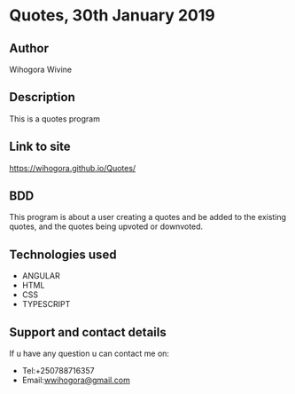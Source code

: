 # Quotes, 30th January 2019

## Author

Wihogora Wivine

## Description

This is a quotes program

## Link to site

https://wihogora.github.io/Quotes/

## BDD

This program is about a user creating a quotes and be added to the existing quotes, and the quotes being upvoted or downvoted.

## Technologies used

* ANGULAR
* HTML
* CSS
* TYPESCRIPT

## Support and contact details
If u have any question u can contact me on:

* Tel:+250788716357 
* Email:wwihogora@gmail.com